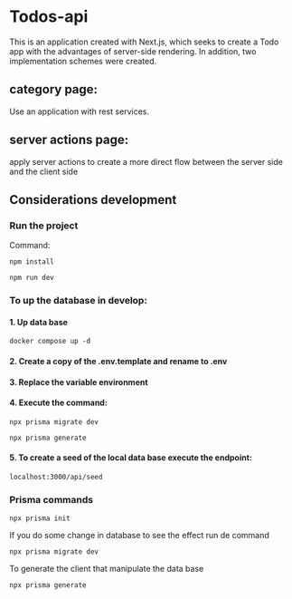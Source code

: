# Todos-api

This is an application created with Next.js, which seeks to create a Todo app with the advantages of server-side rendering. In addition, two implementation schemes were created.

## category page:

Use an application with rest services.

## server actions page:

apply server actions to create a more direct flow between the server side and the client side

## Considerations development

### Run the project

Command:

```
npm install
```

```
npm run dev
```

### To up the database in develop:

#### 1. Up data base

```
docker compose up -d
```

#### 2. Create a copy of the .env.template and rename to .env

#### 3. Replace the variable environment

#### 4. Execute the command:

```
npx prisma migrate dev
```

```
npx prisma generate
```

#### 5. To create a seed of the local data base execute the endpoint:

```
localhost:3000/api/seed
```

### Prisma commands

```
npx prisma init
```

If you do some change in database to see the effect run de command

```
npx prisma migrate dev
```

To generate the client that manipulate the data base

```
npx prisma generate
```

